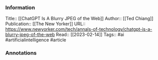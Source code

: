 
### Information
Title:: [[ChatGPT Is A Blurry JPEG of the Web]]
Author:: [[Ted Chiang]]
Publication:: [[The New Yorker]]
URL:: https://www.newyorker.com/tech/annals-of-technology/chatgpt-is-a-blurry-jpeg-of-the-web
Read:: [[2023-02-14]]
Tags:: #ai #artificialintelligence 
#article

### Annotations
